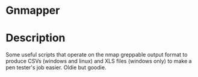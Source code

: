 # Gnmapper

# Description
Some useful scripts that operate on the nmap greppable output format to produce CSVs (windows and linux) and XLS files (windows only) to make a pen tester's job easier. Oldie but goodie. 
